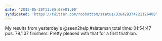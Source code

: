```yaml
---
date: '2013-05-20T11:05:08+01:00'
syndicated: 'https://twitter.com/roobottom/status/336429374721126400'
---
```

My results from yesterday's @seen2help #slateman total time: 01:54:47 pos: 79/137 finishers. Pretty pleased with that for a first triathlon.
